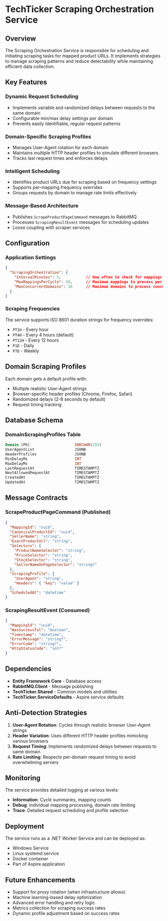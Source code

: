 # TechTicker Scraping Orchestration Service

## Overview

The Scraping Orchestration Service is responsible for scheduling and initiating scraping tasks for mapped product URLs. It implements strategies to manage scraping patterns and reduce detectability while maintaining efficient data collection.

## Key Features

### Dynamic Request Scheduling
- Implements variable and randomized delays between requests to the same domain
- Configurable min/max delay settings per domain
- Prevents easily identifiable, regular request patterns

### Domain-Specific Scraping Profiles
- Manages User-Agent rotation for each domain
- Maintains multiple HTTP header profiles to simulate different browsers
- Tracks last request times and enforces delays

### Intelligent Scheduling
- Identifies product URLs due for scraping based on frequency settings
- Supports per-mapping frequency overrides
- Groups requests by domain to manage rate limits effectively

### Message-Based Architecture
- Publishes `ScrapeProductPageCommand` messages to RabbitMQ
- Processes `ScrapingResultEvent` messages for scheduling updates
- Loose coupling with scraper services

## Configuration

### Application Settings

```json
{
  "ScrapingOrchestration": {
    "IntervalMinutes": 5,           // How often to check for mappings due for scraping
    "MaxMappingsPerCycle": 50,      // Maximum mappings to process per cycle
    "MaxConcurrentDomains": 10      // Maximum domains to process concurrently
  }
}
```

### Scraping Frequencies

The service supports ISO 8601 duration strings for frequency overrides:
- `PT1H` - Every hour
- `PT4H` - Every 4 hours (default)
- `PT12H` - Every 12 hours
- `P1D` - Daily
- `P7D` - Weekly

## Domain Scraping Profiles

Each domain gets a default profile with:
- Multiple realistic User-Agent strings
- Browser-specific header profiles (Chrome, Firefox, Safari)
- Randomized delays (2-8 seconds by default)
- Request timing tracking

## Database Schema

### DomainScrapingProfiles Table
```sql
Domain (PK)                    VARCHAR(255)
UserAgentList                  JSONB
HeaderProfiles                 JSONB
MinDelayMs                     INT
MaxDelayMs                     INT
LastRequestAt                  TIMESTAMPTZ
NextAllowedRequestAt           TIMESTAMPTZ
CreatedAt                      TIMESTAMPTZ
UpdatedAt                      TIMESTAMPTZ
```

## Message Contracts

### ScrapeProductPageCommand (Published)
```json
{
  "MappingId": "uuid",
  "CanonicalProductId": "uuid",
  "SellerName": "string",
  "ExactProductUrl": "string",
  "Selectors": {
    "ProductNameSelector": "string",
    "PriceSelector": "string",
    "StockSelector": "string",
    "SellerNameOnPageSelector": "string?"
  },
  "ScrapingProfile": {
    "UserAgent": "string",
    "Headers": { "key": "value" }
  },
  "ScheduledAt": "datetime"
}
```

### ScrapingResultEvent (Consumed)
```json
{
  "MappingId": "uuid",
  "WasSuccessful": "boolean",
  "Timestamp": "datetime",
  "ErrorMessage": "string?",
  "ErrorCode": "string?",
  "HttpStatusCode": "int?"
}
```

## Dependencies

- **Entity Framework Core** - Database access
- **RabbitMQ.Client** - Message publishing
- **TechTicker.Shared** - Common models and utilities
- **TechTicker.ServiceDefaults** - Aspire service defaults

## Anti-Detection Strategies

1. **User-Agent Rotation**: Cycles through realistic browser User-Agent strings
2. **Header Variation**: Uses different HTTP header profiles mimicking various browsers
3. **Request Timing**: Implements randomized delays between requests to same domain
4. **Rate Limiting**: Respects per-domain request timing to avoid overwhelming servers

## Monitoring

The service provides detailed logging at various levels:
- **Information**: Cycle summaries, mapping counts
- **Debug**: Individual mapping processing, domain rate limiting
- **Trace**: Detailed request scheduling and profile selection

## Deployment

The service runs as a .NET Worker Service and can be deployed as:
- Windows Service
- Linux systemd service
- Docker container
- Part of Aspire application

## Future Enhancements

- Support for proxy rotation (when infrastructure allows)
- Machine learning-based delay optimization
- Advanced error handling and retry logic
- Metrics collection for scraping success rates
- Dynamic profile adjustment based on success rates
